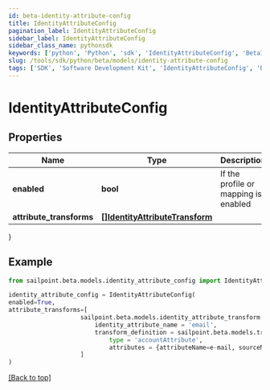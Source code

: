 ```yaml
---
id: beta-identity-attribute-config
title: IdentityAttributeConfig
pagination_label: IdentityAttributeConfig
sidebar_label: IdentityAttributeConfig
sidebar_class_name: pythonsdk
keywords: ['python', 'Python', 'sdk', 'IdentityAttributeConfig', 'BetaIdentityAttributeConfig'] 
slug: /tools/sdk/python/beta/models/identity-attribute-config
tags: ['SDK', 'Software Development Kit', 'IdentityAttributeConfig', 'BetaIdentityAttributeConfig']
---
```


# IdentityAttributeConfig


## Properties

Name | Type | Description | Notes
------------ | ------------- | ------------- | -------------
**enabled** | **bool** | If the profile or mapping is enabled | [optional] [default to True]
**attribute_transforms** | [**[]IdentityAttributeTransform**](identity-attribute-transform) |  | [optional] 
}

## Example

```python
from sailpoint.beta.models.identity_attribute_config import IdentityAttributeConfig

identity_attribute_config = IdentityAttributeConfig(
enabled=True,
attribute_transforms=[
                    sailpoint.beta.models.identity_attribute_transform.IdentityAttributeTransform(
                        identity_attribute_name = 'email', 
                        transform_definition = sailpoint.beta.models.transform_definition.TransformDefinition(
                            type = 'accountAttribute', 
                            attributes = {attributeName=e-mail, sourceName=MySource, sourceId=2c9180877a826e68017a8c0b03da1a53}, ), )
                    ]
)

```
[[Back to top]](#) 

